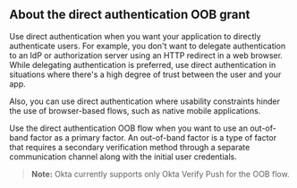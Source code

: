 ## About the direct authentication OOB grant

Use direct authentication when you want your application to directly authenticate users. For example, you don't want to delegate authentication to an IdP or authorization server using an HTTP redirect in a web browser. While delegating authentication is preferred, use direct authentication in situations where there's a high degree of trust between the user and your app.

Also, you can use direct authentication where usability constraints hinder the use of browser-based flows, such as native mobile applications.

Use the direct authentication OOB flow when you want to use an out-of-band factor as a primary factor. An out-of-band factor is a type of factor that requires a secondary verification method through a separate communication channel along with the initial user credentials.

>**Note:** Okta currently supports only Okta Verify Push for the OOB flow.

